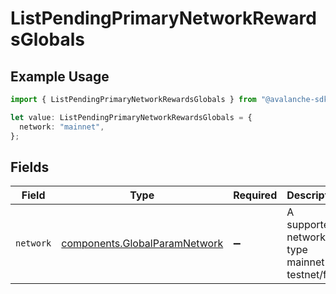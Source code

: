 # ListPendingPrimaryNetworkRewardsGlobals

## Example Usage

```typescript
import { ListPendingPrimaryNetworkRewardsGlobals } from "@avalanche-sdk/sdk/models/operations";

let value: ListPendingPrimaryNetworkRewardsGlobals = {
  network: "mainnet",
};
```

## Fields

| Field                                                                          | Type                                                                           | Required                                                                       | Description                                                                    | Example                                                                        |
| ------------------------------------------------------------------------------ | ------------------------------------------------------------------------------ | ------------------------------------------------------------------------------ | ------------------------------------------------------------------------------ | ------------------------------------------------------------------------------ |
| `network`                                                                      | [components.GlobalParamNetwork](../../models/components/globalparamnetwork.md) | :heavy_minus_sign:                                                             | A supported network type mainnet or testnet/fuji.                              | mainnet                                                                        |